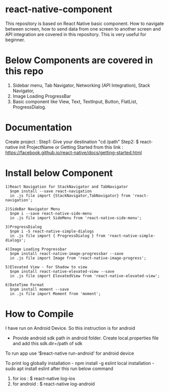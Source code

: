 # react-native-component
This repository is based on React Native basic component. 
How to navigate between screen, how to send data from one screen to another screen and API integration are covered in this repository. This is very useful for beginner. 

# Below Components are covered in this repo
1) Sidebar menu, Tab Navigator, Networking (API Integration), Stack Navigator, 
2) Image Loading ProgressBar
3) Basic component like View, Text, TextInput, Button, FlatList, ProgressDialog.

# Documentation
Create project :
Step1: Give your destination "cd /path" 
Step2: $ react-native init ProjectName
            or
Getting Started from this link : https://facebook.github.io/react-native/docs/getting-started.html

  # Install below Component
    1)React Navigation for StackNavigator and TabNavigator
      $npm install --save react-navigation
      in .js file import {StackNavigator,TabNavigator} from 'react-navigation';
      
    2)SideBar Navigator Menu
      $npm i --save react-native-side-menu
      in .js file import SideMenu from 'react-native-side-menu';
      
    3)ProgressDialog
      $npm i -S react-native-simple-dialogs
      in .js file import { ProgressDialog } from 'react-native-simple-dialogs';
    
    4)Image Loading Progressbar
      $npm install react-native-image-progressbar --save
      in .js file import Image from 'react-native-image-progress';
      
    5)Elevated View - for Shadow to view
      $npm install react-native-elevated-view --save
      in .js file import ElevatedView from 'react-native-elevated-view';
    
    6)DateTime Format
      $npm install moment --save
      in .js file import Moment from 'moment';

# How to Compile
I have run on Android Device. So this instruction is for android 
- Provide android sdk path in android folder. Create local.properties file and add this sdk.dir=/path of sdk

To run app use ‘$react-native run-android’ for android device

To print log
globally installation - npm install -g eslint
local installation - sudo apt install eslint
after this run below command
1) for ios : $ react-native log-ios
2) for android : $ react-native log-android
